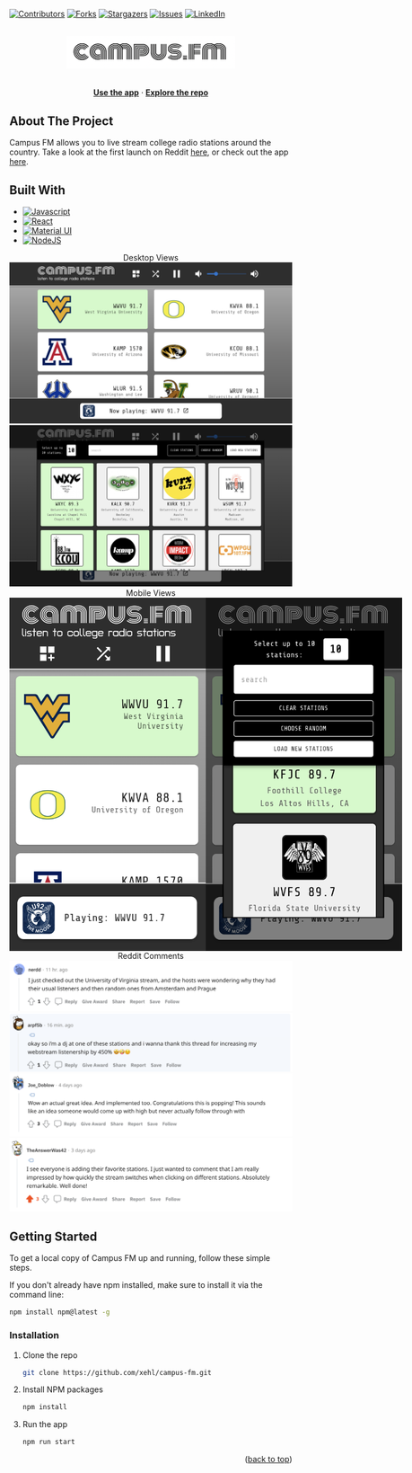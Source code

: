 <a name="readme-top"></a>

[![Contributors][contributors-shield]][contributors-url]
[![Forks][forks-shield]][forks-url]
[![Stargazers][stars-shield]][stars-url]
[![Issues][issues-shield]][issues-url]
[![LinkedIn][linkedin-shield]][linkedin-url]

<!-- PROJECT LOGO -->
<br />
<div align="center">
    <a href="https://www.campus-fm.com/"><img src="public/logo.png" alt="Logo" width="300px"></a>
  <p align="center">
    <br />
        <a href="https://www.campus-fm.com/"><strong>Use the app</strong></a> ·
        <a href="https://github.com/xehl/campus-fm/tree/main/src"><strong>Explore the repo</strong></a>
    <br />
  </p>
</div>

## About The Project

Campus FM allows you to live stream college radio stations around the country. Take a look at the first launch on Reddit [here](https://www.reddit.com/r/InternetIsBeautiful/comments/ydfvj9/campusfm_i_made_this_site_to_listen_to_college/), or check out the app [here](https://www.campus-fm.com/).

## Built With

- [![Javascript][javascript]][javascript-url]
- [![React][react.js]][react-url]
- [![Material UI][material-ui]][material-ui-url]
- [![NodeJS][node.js]][node-url]

<div align="center">
  <div>Desktop Views</div>
  <img src="screengrabs/cfm-v1.5.png" alt="desktop-screengrab" />
  <img src="screengrabs/cfm-v1.5-select.png" alt="desktop-screengrab" />
  <div>Mobile Views</div>
  <div style="display:flex;">
    <img src="screengrabs/mobile-v1.5.png" alt="mobile-screengrab" width="350px" />
    <img src="screengrabs/mobile-v1.5-select.png" alt="mobile-screengrab" width="350px" />
  </div>
  <div>Reddit Comments</div>
  <img src="screengrabs/reddit-comment-1.png" alt="reddit-1" />
  <img src="screengrabs/reddit-comment-2.png" alt="reddit-2" />
  <img src="screengrabs/reddit-comment-3.png" alt="reddit-3" />
  <img src="screengrabs/reddit-comment-4.png" alt="reddit-4" />
</div>

<!-- GETTING STARTED -->

## Getting Started

To get a local copy of Campus FM up and running, follow these simple steps.

If you don't already have npm installed, make sure to install it via the command line:

```sh
npm install npm@latest -g
```

### Installation

1. Clone the repo
   ```sh
   git clone https://github.com/xehl/campus-fm.git
   ```
2. Install NPM packages
   ```sh
   npm install
   ```
3. Run the app
   ```js
   npm run start
   ```

<p align="right">(<a href="#readme-top">back to top</a>)</p>

<!-- MARKDOWN LINKS & IMAGES -->
<!-- https://www.markdownguide.org/basic-syntax/#reference-style-links -->

[contributors-shield]: https://img.shields.io/github/contributors/xehl/campus-fm.svg?style=for-the-badge
[contributors-url]: https://github.com/xehl/campus-fm/graphs/contributors
[forks-shield]: https://img.shields.io/github/forks/xehl/campus-fm.svg?style=for-the-badge
[forks-url]: https://github.com/xehl/campus-fm/network/members
[stars-shield]: https://img.shields.io/github/stars/xehl/campus-fm.svg?style=for-the-badge
[stars-url]: https://github.com/xehl/campus-fm/stargazers
[issues-shield]: https://img.shields.io/github/issues/xehl/campus-fm.svg?style=for-the-badge
[issues-url]: https://github.com/xehl/campus-fm/issues
[linkedin-shield]: https://img.shields.io/badge/-LinkedIn-black.svg?style=for-the-badge&logo=linkedin&colorB=555
[linkedin-url]: https://linkedin.com/in/eric-h-lee
[desktop-screenshot]: screengrabs/cfm-v1.5.png
[desktop-s-screenshot]: screengrabs/cfm-v1.5-select.png
[mobile-screenshot]: screengrabs/mobile-v1.5.png
[mobile-s-screenshot]: screengrabs/mobile-v1.5-select.png
[material-ui]: https://res.cloudinary.com/practicaldev/image/fetch/s--yayk2pWn--/c_limit%2Cf_auto%2Cfl_progressive%2Cq_auto%2Cw_880/https://img.shields.io/badge/Material--UI-0081CB%3Fstyle%3Dfor-the-badge%26logo%3Dmaterial-ui%26logoColor%3Dwhite
[material-ui-url]: https://mui.com/
[react.js]: https://img.shields.io/badge/React-20232A?style=for-the-badge&logo=react&logoColor=61DAFB
[react-url]: https://reactjs.org/
[javascript]: https://img.shields.io/badge/JavaScript-F7DF1E?style=for-the-badge&logo=javascript&logoColor=black
[javascript-url]: https://www.javascript.com/
[node.js]: https://img.shields.io/badge/Node.js-43853D?style=for-the-badge&logo=node.js&logoColor=white
[node-url]: https://nodejs.org/en/
